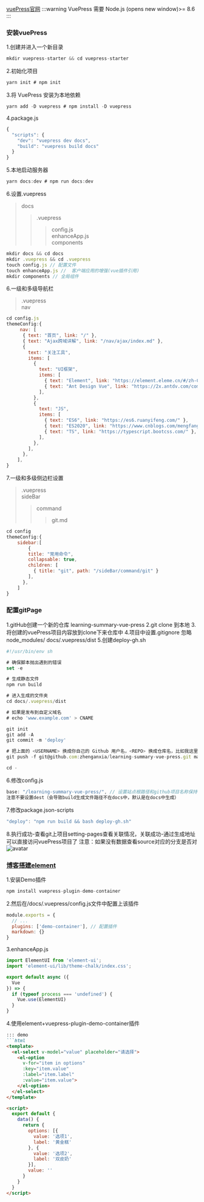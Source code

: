 [vuePress官网](https://vuepress.vuejs.org/zh/guide/getting-started.html)
:::warning
VuePress 需要 Node.js (opens new window)>= 8.6
:::
### 安装vuePress
1.创建并进入一个新目录
```js
mkdir vuepress-starter && cd vuepress-starter
```
2.初始化项目
```js
yarn init # npm init
```
3.将 VuePress 安装为本地依赖
```js
yarn add -D vuepress # npm install -D vuepress
```
4.package.js
```js
{
  "scripts": {
    "dev": "vuepress dev docs",
    "build": "vuepress build docs"
  }
}
```
5.本地启动服务器
```js
yarn docs:dev # npm run docs:dev
```
6.设置.vuepress

> docs
>> .vuepress
>>> config.js\
>>> enhanceApp.js\
>>> components

```js
mkdir docs && cd docs
mkdir .vuepress && cd .vuepress
touch config.js // 配置文件
touch enhanceApp.js //  客户端应用的增强(vue插件引用)
mkdir components // 全局组件
```
6.一级和多级导航栏
>.vuepress\
> nav

```js
cd config.js
themeConfig:{
     nav: [
      { text: "首页", link: "/" },
      { text: "Ajax跨域详解", link: "/nav/ajax/index.md" },
      {
        text: "关注工具",
        items: [
          {
            text: "UI框架",
            items: [
              { text: "Element", link: "https://element.eleme.cn/#/zh-CN/component/installation" },
              { text: "Ant Design Vue", link: "https://2x.antdv.com/components/overview-cn/" },
            ],
          },
          {
            text: "JS",
            items: [
              { text: "ES6", link: "https://es6.ruanyifeng.com/" },
              { text: "ES2020", link: "https://www.cnblogs.com/mengfangui/p/13885589.html/" },
              { text: "TS", link: "https://typescript.bootcss.com/" },
            ],
          },
        ],
      },
    ],
}

```
7.一级和多级侧边栏设置
>.vuepress\
>sideBar
>>command
>>>git.md

```js
cd config 
themeConfig:{
    sidebar:[
        {
        title: "常用命令",
        collapsable: true,
        children: [
          { title: "git", path: "/sideBar/command/git" }
        ],
      },
    ]
}
```
### 配置gitPage
1.gitHub创建一个新的仓库 learning-summary-vue-press
2.git clone 到本地
3.将创建的vuePress项目内容放到clone下来仓库中
4.项目中设置.gitignore 忽略 node_modules/ docs/.vuepress/dist
5.创建deploy-gh.sh
```js
#!/usr/bin/env sh

# 确保脚本抛出遇到的错误
set -e

# 生成静态文件
npm run build

# 进入生成的文件夹
cd docs/.vuepress/dist

# 如果是发布到自定义域名
# echo 'www.example.com' > CNAME

git init
git add -A
git commit -m 'deploy'

# 把上面的 <USERNAME> 换成你自己的 Github 用户名，<REPO> 换成仓库名，比如我这里就是：
git push -f git@github.com:zhenganxia/learning-summary-vue-press.git master:gh-pages

cd -
```
6.修改config.js
```js
base: "/learning-summary-vue-press/", // 设置站点根路径和github项目名称保持一致
注意不要设置dest（会导致build生成文件路径不在docs中，默认是在docs中生成）
```
7.修改package.json-scripts
```js
"deploy": "npm run build && bash deploy-gh.sh"
```
8.执行成功-查看git上项目setting-pages查看关联情况，关联成功-通过生成地址可以直接访问vuePress项目了
注意：如果没有数据查看source对应的分支是否对
![avatar](/images/gitPage.png)
<!-- <img :src="$withBase('/images/gitPage.png')" alt="gitPage"> -->

### [博客搭建element](https://www.jianshu.com/p/93c532cdf951)
1.安装Demo插件
```js
npm install vuepress-plugin-demo-container
```
2.然后在/docs/.vuepress/config.js文件中配置上该插件
```js
module.exports = {
  // ...
  plugins: ['demo-container'], // 配置插件
  markdown: {}
}
```
3.enhanceApp.js
```js
import ElementUI from 'element-ui';
import 'element-ui/lib/theme-chalk/index.css';

export default async ({
  Vue
}) => {
  if (typeof process === 'undefined') {
    Vue.use(ElementUI)
  }
}
```
4.使用element+vuepress-plugin-demo-container插件
```markdown
::: demo
```html
<template>
  <el-select v-model="value" placeholder="请选择">
    <el-option
      v-for="item in options"
      :key="item.value"
      :label="item.label"
      :value="item.value">
    </el-option>
  </el-select>
</template>

<script>
  export default {
    data() {
      return {
        options: [{
          value: '选项1',
          label: '黄金糕'
        }, {
          value: '选项2',
          label: '双皮奶'
        }],
        value: ''
      }
    }
  }
</script>
```